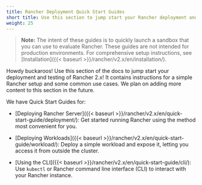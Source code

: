 ```yaml
---
title: Rancher Deployment Quick Start Guides
short title: Use this section to jump start your Rancher deployment and testing. It contains instructions for a simple Rancher setup and some common use cases. 
weight: 25
---
```

>**Note:** The intent of these guides is to quickly launch a sandbox that you can use to evaluate Rancher. These guides are not intended for production environments. For comprehensive setup instructions, see [Installation]({{< baseurl >}}/rancher/v2.x/en/installation/).

Howdy buckaroos! Use this section of the docs to jump start your deployment and testing of Rancher 2.x! It contains instructions for a simple Rancher setup and some common use cases. We plan on adding more content to this section in the future.

We have Quick Start Guides for:

- [Deploying Rancher Server]({{< baseurl >}}/rancher/v2.x/en/quick-start-guide/deployment/): Get started running Rancher using the method most convenient for you.

- [Deploying Workloads]({{< baseurl >}}/rancher/v2.x/en/quick-start-guide/workload/): Deploy a simple workload and expose it, letting you access it from outside the cluster.

- [Using the CLI]({{< baseurl >}}/rancher/v2.x/en/quick-start-guide/cli/): Use `kubectl` or Rancher command line interface (CLI) to interact with your Rancher instance.

